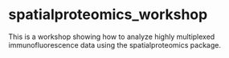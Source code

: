 # spatialproteomics_workshop
This is a workshop showing how to analyze highly multiplexed immunofluorescence data using the spatialproteomics package.
